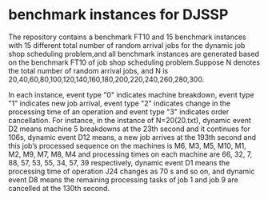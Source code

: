 # benchmark instances for DJSSP
The repository contains a benchmark FT10 and 15 benchmark instances with 15 different total number of random arrival jobs for the dynamic job shop scheduling problem,and all benchmark instances are generated based on the benchmark FT10 of job shop scheduling problem.Suppose N denotes the total number of random arrival jobs, and N is 20,40,60,80,100,120,140,160,180,200,220,240,260,280,300.

In each instance, event type "0" indicates machine breakdown, event type "1" indicates new job arrival, event type "2" indicates change in the processing time of an operation and event type "3" indicates order cancellation. For instance, in the instance of N=20(20.txt), dynamic event D2 means machine 5 breakdowns at the 23th second and it continues for 106s, dynamic event D12 means, a new job arrives at the 193th second and this job’s processed sequence on the machines is M6, M3, M5, M10, M1, M2, M9, M7, M8, M4 and processing times on each machine are 66, 32, 7, 88, 57, 53, 55, 34, 57, 39 respectively, dynamic event D1 means the processing time of operation J24 changes as 70 s and so on, and dynamic event D8 means the remaining processing tasks of job 1 and job 9 are cancelled at the 130th second. 


